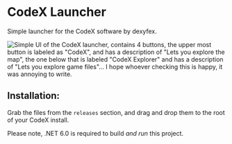 # CodeX Launcher
Simple launcher for the CodeX software by dexyfex.

![Simple UI of the CodeX launcher, contains 4 buttons, the upper most button is labeled as "CodeX", and has a description of "Lets you explore the map", the one below that is labeled "CodeX Explorer" and has a description of "Lets you explore game files"... I hope whoever checking this is happy, it was annoying to write.](https://cdn.discordapp.com/attachments/935957107268812873/1030331149215596564/unknown.png)

## Installation:
Grab the files from the `releases` section, and drag and drop them to the root of your CodeX install.

Please note, .NET 6.0 is required to build *and run* this project.
